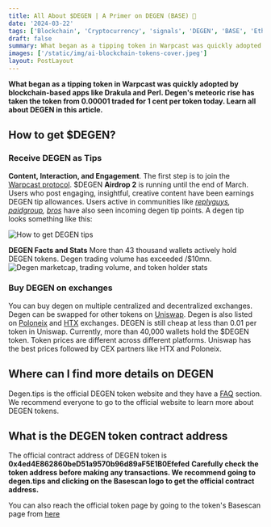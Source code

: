 ```yaml
---
title: All About $DEGEN | A Primer on DEGEN (BASE) 🎩
date: '2024-03-22'
tags: ['Blockchain', 'Cryptocurrency', 'signals', 'DEGEN', 'BASE', 'Ethereum', 'Crypto', 'Altcoins']
draft: false
summary: What began as a tipping token in Warpcast was quickly adopted by blockchain-based apps like Drakula and Perl. Degen's meteoric rise has taken the token from 0.00001 traded for 1 cent per token today. Learn all about the DEGEN token.
images: ['/static/img/ai-blockchain-tokens-cover.jpeg']
layout: PostLayout
---
```


**What began as a tipping token in Warpcast was quickly adopted by blockchain-based apps like Drakula and Perl. Degen's meteoric rise has taken the token from 0.00001 traded for 1 cent per token today. Learn all about DEGEN in this article.**

<TOCInline toc={props.toc} asDisclosure toHeading={3}/>

## How to get $DEGEN?

### Receive DEGEN as Tips

**Content, Interaction, and Engagement**. The first step is to join the [Warpcast protocol](https://warpcast.com/~/invite-page/349481?id=e4ec8dd2). \$DEGEN **Airdrop 2** is running until the end of March. Users who post engaging, insightful, creative content have been earnings DEGEN tip allowances. Users active in communities like _[replyguys](https://warpcast.com/~/channel/replyguys), [paidgroup](https://warpcast.com/~/channel/paidgroup), [bros](https://warpcast.com/~/channel/bros)_ have also seen incoming degen tip points. A degen tip looks something like this:

![How to get DEGEN tips](/static/img/degen-tip-example.png)

**DEGEN Facts and Stats**
More than 43 thousand wallets actively hold DEGEN tokens. Degen trading volume has exceeded /$10mn.
![Degen marketcap, trading volume, and token holder stats](/static/img/degen-stats.png)

### Buy DEGEN on exchanges

You can buy degen on multiple centralized and decentralized exchanges. Degen can be swapped for other tokens on [Uniswap](https://app.uniswap.org/explore/tokens/base/0x4ed4e862860bed51a9570b96d89af5e1b0efefed). Degen is also listed on [Poloneix](https://poloniex.com/trade/DEGEN_USDT?type=spot) and [HTX](https://www.htx.com/trade/degen_usdt) exchanges. DEGEN is still cheap at less than 0.01 per token in Uniswap. Currently, more than 40,000 wallets hold the $DEGEN token. Token prices are different across different platforms. Uniswap has the best prices followed by CEX partners like HTX and Poloneix.

## Where can I find more details on DEGEN

Degen.tips is the official DEGEN token website and they have a [FAQ](<(https://www.degen.tips/faq)>) section. We recommend everyone to go to the official website to learn more about DEGEN tokens.

## What is the DEGEN token contract address

The official contract address of DEGEN token is
**0x4ed4E862860beD51a9570b96d89aF5E1B0Efefed**
**Carefully check the token address before making any transactions. We recommend going to degen.tips and clicking on the Basescan logo to get the official contract address.**

You can also reach the official token page by going to the token's Basescan page from [here](https://basescan.org/token/0x4ed4E862860beD51a9570b96d89aF5E1B0Efefed)
